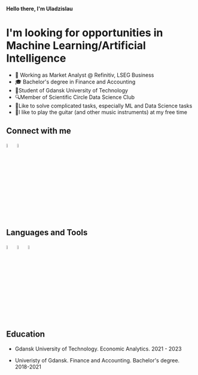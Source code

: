 <b>Hello there, I'm Uladzislau</b>
<h1>I'm looking for opportunities in Machine Learning/Artificial Intelligence</h1>

- 👋 Working as Market Analyst @ Refinitiv, LSEG Business
- 🎓 Bachelor's degree in Finance and Accounting
- 📕Student of Gdansk University of Technology
- 🔍Member of Scientific Circle Data Science Club
- 🧮Like to solve complicated tasks, especially ML and Data Science tasks
- 🎸I like to play the guitar (and other music instruments) at my free time

<h2>Connect with me</h2>

<a href="https://www.linkedin.com/in/hryvacheuski/"><img width="5%" height="5%" src="https://upload.wikimedia.org/wikipedia/commons/thumb/c/ca/LinkedIn_logo_initials.png/768px-LinkedIn_logo_initials.png" alt="My cool logo"/></a> <a href="https://www.instagram.com/hryvacheuski/"><img  width="5%" height="5%" src="https://studiokalisz.pl/wp-content/uploads/2018/11/instagram-logo-png-transparent-background-1.png" alt="My cool logo"/></a>

<h2>Languages and Tools</h2>

<img  width="5%" height="5%" src="https://upload.wikimedia.org/wikipedia/commons/thumb/1/1b/R_logo.svg/2560px-R_logo.svg.png" alt="My cool logo"/> 

<img  width="5%" height="5%" src="https://upload.wikimedia.org/wikipedia/commons/thumb/c/c3/Python-logo-notext.svg/1024px-Python-logo-notext.svg.png"/> 

<img  width="5%" height="5%" src="https://upload.wikimedia.org/wikipedia/commons/thumb/3/38/Jupyter_logo.svg/1200px-Jupyter_logo.svg.png"/>

<h2>Education</h2>

- Gdansk University of Technology. Economic Analytics. 2021 - 2023

- Univeristy of Gdansk. Finance and Accounting. Bachelor's degree. 2018-2021
